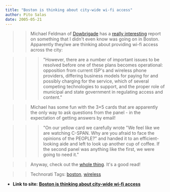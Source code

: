 ```yaml
---
title: "Boston is thinking about city-wide wi-fi access"
author: Pito Salas
date: 2005-05-21
---
```



>>

>> Michael Feldman of [Dowbrigade](<http://blogs.law.harvard.edu/dowbrigade/>)
has a [really
interesting](<http://blogs.law.harvard.edu/dowbrigade/2005/05/20#a5155>)
report on something that I didn't even know was going on in Boston. Apparently
they/we are thinking about providing wi-fi access across the city:

>>

>>> "However, there are a number of important issues to be resolved before one
of these plans becomes operational: opposition from current ISP's and wireless
phone providers, differing business models for paying for and possibly
charging for the service, which of several competing technologies to support,
and the proper role of municipal and state government in regulating access and
content."

>>

>> Michael has some fun with the 3×5 cards that are apparently the only way to
ask questions from the panel - in the expectation of getting answers by email!

>>

>>> "On our yellow card we carefully wrote "We feel like we are watching
C-SPAN. Why are you afraid to face the opinions of the PEOPLE?" and handed it
to an efficient-looking aide and left to look up another cup of coffee. If the
second panel was anything like the first, we were going to need it."

>>

>> Anyway, check out the [whole
thing](<http://blogs.law.harvard.edu/dowbrigade/2005/05/20%23a5155>). It's a
good read!

>>

>> Technorati Tags: [boston](<http://technorati.com/tag/boston>),
[wireless](<http://technorati.com/tag/wireless>)


* **Link to site:** **[Boston is thinking about city-wide wi-fi access](None)**
